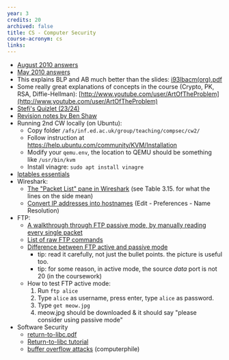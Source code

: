 ```yaml
---
year: 3
credits: 20
archived: false
title: CS - Computer Security
course-acronym: cs
links:
---
```


- [August 2010 answers](http://mess.ninjalith.com/cs/exams/2010_resit)
- [May 2010 answers](https://docs.google.com/document/d/1u0d0ybDWt_V0Of9sZMqxwg1tyuVzsdKAkrx6Wq31FK8/edit?usp=sharing)
- This explains BLP and AB much better than the slides: [i93lbacm(org).pdf](http://profsandhu.com/journals/computer/i93lbacm(org).pdf)
- Some really great explanations of concepts in the course (Crypto, PK, RSA, Diffie-Hellman): [http://www.youtube.com/user/ArtOfTheProblem](http://www.youtube.com/user/ArtOfTheProblem)
- [Stefi's Quizlet (23/24)](https://quizlet.com/behiindthesea/folders/computer-security?i=1ru0hz&x=1xqt)
- [Revision notes by Ben Shaw](https://github.com/benshaaw/revision/tree/master/CS)
- Running 2nd CW locally (on Ubuntu):
  - Copy folder ``/afs/inf.ed.ac.uk/group/teaching/compsec/cw2/``
  - Follow instruction at https://help.ubuntu.com/community/KVM/Installation
  - Modify your ``qemu.env``, the location to QEMU should be something like ``/usr/bin/kvm``
  - Install vinagre: ``sudo apt install vinagre``
- [Iptables essentials](https://www.digitalocean.com/community/tutorials/iptables-essentials-common-firewall-rules-and-commands)
- Wireshark:
    - [The "Packet List" pane in Wireshark](https://www.wireshark.org/docs/wsug_html_chunked/ChUsePacketListPaneSection.html) (see Table 3.15. for what the lines on the side mean)
  - [Convert IP addresses into hostnames](https://osqa-ask.wireshark.org/questions/37680/can-wireshark-automatically-resolve-the-ip-address-into-host-names) (Edit - Preferences - Name Resolution)
- FTP:
  - [A walkthrough through FTP passive mode, by manually reading every single packet](http://betterinformatics.com/drive?next=1ptpzrY3aEGmHKe7j5y6xgSjoAc9TNUpXWx2LHMMOOoM)
  - [List of raw FTP commands](http://www.nsftools.com/tips/RawFTP.htm)
  - [Difference between FTP active and passive mode](https://slacksite.com/other/ftp.html)
    - tip: read it carefully, not just the bullet points. the picture is useful too.
    - tip: for some reason, in active mode, the source _data_ port is not 20 (in the coursework)
  - How to test FTP active mode:
    1. Run `ftp alice`
    2. Type `alice` as username, press enter, type `alice` as password.
    3. Type `get meow.jpg`
    4. meow.jpg should be downloaded & it should say "please consider using passive mode"
- Software Security
  - [return-to-libc.pdf](https://css.csail.mit.edu/6.858/2018/readings/return-to-libc.pdf)
  - [Return-to-libc tutorial](https://www.exploit-db.com/docs/english/28553-linux-classic-return-to-libc-&-return-to-libc-chaining-tutorial.pdf)
  - [buffer overflow attacks](https://youtu.be/1S0aBV-Waeo) (computerphile)
